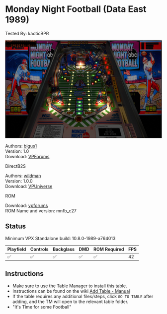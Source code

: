 # Monday Night Football (Data East 1989)

Tested By: kaoticBPR

![Table Preview](../../images/vpx-monday-night-football-preview.jpg)

Authors: [bigus1](https://www.vpforums.org/index.php?showuser=107629)  
Version: 1.0  
Download: [VPForums](https://www.vpforums.org/index.php?s=9cc09b6e2bea6c841ac7c7621bfc7df2&app=downloads&showfile=16822)

DirectB2S

Authors: [wildman](https://vpuniverse.com/profile/5-wildman/)  
Version: 1.0.0  
Download: [VPUniverse](https://vpuniverse.com/files/file/6879-monday-night-football-data-east-1989/)

ROM

Download: [vpforums](http://www.vpforums.org/index.php?app=downloads&showfile=819)  
ROM Name and version: mnfb_c27

## Status 

Minimum VPX Standalone build: 10.8.0-1989-a764013

| Playfield | Controls | Backglass | DMD | ROM Required | FPS | 
|-----------|----------|-----------|-----|--------------|-----|
| :white_check_mark: | :white_check_mark: | :white_check_mark: | :white_check_mark: | :white_check_mark: | 42 |

## Instructions

- Make sure to use the Table Manager to install this table.
- Instructions can be found on the wiki [Add Table - Manual](https://github.com/LegendsUnchained/vpx-standalone-alp4k/wiki/%5B04%5D-%F0%9F%A7%A1-TM-%E2%80%90-Other-Features#add-table---manual)
- If the table requires any additional files/steps, click `GO TO TABLE` after adding, and the TM will open to the relevant table folder.
- "It's Time for some Football"

